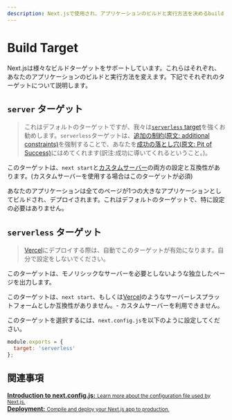 ```yaml
---
description: Next.jsで使用され、アプリケーションのビルドと実行方法を決めるbuild targetについて学びましょう。
---
```


# Build Target

Next.jsは様々なビルドターゲットをサポートしています。これらはそれぞれ、あなたのアプリケーションのビルドと実行方法を変えます。下記でそれぞれのターゲットについて説明します。

## `server` ターゲット

> これはデフォルトのターゲットですが、我々は[`serverless` target](#serverless-target)を強くお勧めします。`serverless`ターゲットは、[追加の制約(原文: additional constraints)](https://rauchg.com/2020/2019-in-review#serverless-upgrades-itself)を強制することで、あなたを[成功の落とし穴(原文: Pit of Success)](https://blog.codinghorror.com/falling-into-the-pit-of-success/)にはめてくれます(訳注:成功に導いてくれるということ。)。

このターゲットは、`next start`と[カスタムサーバー](/docs/advanced-features/custom-server.md)の両方の設定と互換性があります。(カスタムサーバーを使用する場合はこのターゲットが必須)

あなたのアプリケーションは全てのページが1つの大きなアプリケーションとしてビルドされ、デプロイされます。これはデフォルトのターゲットで、特に設定の必要はありません。

## `serverless` ターゲット

> [Vercel](https://vercel.com)にデプロイする際は、自動でこのターゲットが有効になります。自分で設定をしないでください。

このターゲットは、モノリシックなサーバーを必要としないような独立したページを出力します。

このターゲットは、`next start`、もしくは[Vercel](https://vercel.com)のようなサーバーレスプラットフォームとしか互換性がありません。- カスタムサーバーを利用できません。

このターゲットを選択するには、`next.config.js`を以下のように設定してください。

```js
module.exports = {
  target: 'serverless'
};
```

## 関連事項

<div class="card">
  <a href="/docs/api-reference/next.config.js/introduction.md">
    <b>Introduction to next.config.js:</b>
    <small>Learn more about the configuration file used by Next.js.</small>
  </a>
</div>

<div class="card">
  <a href="/docs/deployment.md">
    <b>Deployment:</b>
    <small>Compile and deploy your Next.js app to production.</small>
  </a>
</div>

